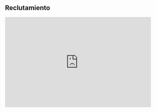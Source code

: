 
## Reclutamiento

<iframe src="https://docs.google.com/presentation/d/e/2PACX-1vQ-j6EHftdngPbhwYbJL9GVPQcG19dZBeFqaHFzdaGt-Ky8pGjzlZl2uydHL8K58SKY_kmcAszi7_40/embed?start=false&loop=false&delayms=60000" frameborder="0" width="480" height="299" allowfullscreen="true" mozallowfullscreen="true" webkitallowfullscreen="true"></iframe>
